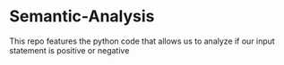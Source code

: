 # Semantic-Analysis
This repo features the python code that allows us to analyze if our input statement is positive or negative 

